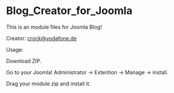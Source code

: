 # Blog_Creator_for_Joomla

This is an  module files for Joomla Blog!

Creator: crock@vodafone.de

Usage:

Download ZIP.


Go to your Joomla! Administrator -> Extention -> Manage -> install.

Drag your module zip and install it.
 
